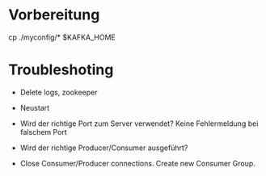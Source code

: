 # Vorbereitung

cp ./myconfig/* $KAFKA_HOME

# Troubleshoting

* Delete logs, zookeeper
* Neustart

* Wird der richtige Port zum Server verwendet? Keine Fehlermeldung bei falschem Port

* Wird der richtige Producer/Consumer ausgeführt?

* Close Consumer/Producer connections. Create new Consumer Group.